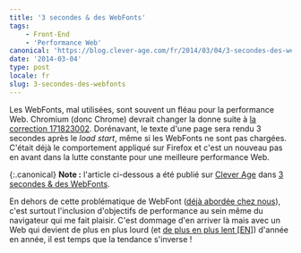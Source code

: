 ```yaml
---
title: '3 secondes & des WebFonts'
tags:
    - Front-End
    - 'Performance Web'
canonical: 'https://blog.clever-age.com/fr/2014/03/04/3-secondes-des-webfonts/'
date: '2014-03-04'
type: post
locale: fr
slug: 3-secondes-des-webfonts
---
```


Les WebFonts, mal utilisées, sont souvent un fléau pour la performance Web. Chromium (donc Chrome) devrait changer la donne suite à <a href="https://codereview.chromium.org/171823002">la correction 171823002</a>. Dorénavant, le texte d'une page sera rendu 3 secondes après le <em>load start</em>, même si les WebFonts ne sont pas chargées. C'était déjà le comportement appliqué sur Firefox et c'est un nouveau pas en avant dans la lutte constante pour une meilleure performance Web.

<!-- more -->

{:.canonical}
**Note&nbsp;:** l'article ci-dessous a été publié sur [Clever Age](http://www.clever-age.com/fr/) dans [3 secondes & des WebFonts](https://blog.clever-age.com/fr/2014/03/04/3-secondes-des-webfonts/).

En dehors de cette problématique de WebFont (<a title="Optimiser le rendu de @font-face : tout un programme !" href="https://blog.clever-age.com/fr/2012/08/29/optimiser-le-rendu-de-font-face/">déjà abordée chez nous</a>), c'est surtout l'inclusion d'objectifs de performance au sein même du navigateur qui me fait plaisir. C'est dommage d'en arriver là mais avec un Web qui devient de plus en plus lourd (et <a href="https://www.webperformancetoday.com/2014/02/25/the-great-web-slowdown-infographic/">de plus en plus lent [EN]</a>) d'année en année, il est temps que la tendance s'inverse !
